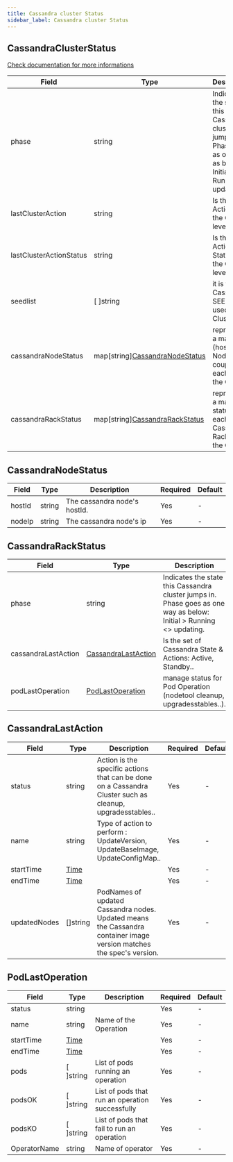 ```yaml
---
title: Cassandra cluster Status
sidebar_label: Cassandra cluster Status
---
```


## CassandraClusterStatus

[Check documentation for more informations](/casskop/docs/configuration_deployment/cassandra_cluster_status)

|Field|Type| Description                                                                                                            |Required|Default|
|-----|----|------------------------------------------------------------------------------------------------------------------------|--------|--------|
|phase|string| Indicates the state this Cassandra cluster jumps in. Phase goes as one way as below: Initial \> Running \<\> updating. |Yes| - |
|lastClusterAction|string| Is the Last Action at the Cluster level                                                                                |Yes| - |
|lastClusterActionStatus|string| Is the Last Action Status at the Cluster level                                                                         |Yes|-|
|seedlist|\[ \]string| it is the Cassandra SEED List used in the Cluster.                                                                     |Yes|-|
|cassandraNodeStatus|map\[string\][CassandraNodeStatus](#cassandranodestatus)| represents a map of (hostId, Ip Node) couple for each Pod in the Cluster.                                              |Yes| - |
|cassandraRackStatus|map\[string\][CassandraRackStatus](#cassandrarackstatus)| represents a map of statuses for each of the Cassandra Racks in the Cluster                                            |Yes|-|

## CassandraNodeStatus

|Field|Type|Description|Required|Default|
|-----|----|-----------|--------|--------|
|hostId|string|The cassandra node's hostId.|Yes| - |
|nodeIp|string|The cassandra node's ip|Yes| - |

## CassandraRackStatus

|Field|Type| Description                                                                                                            |Required|Default|
|-----|----|------------------------------------------------------------------------------------------------------------------------|--------|--------|
|phase|string| Indicates the state this Cassandra cluster jumps in. Phase goes as one way as below: Initial \> Running \<\> updating. |Yes| - |
|cassandraLastAction|[CassandraLastAction](#cassandralastaction)| Is the set of Cassandra State & Actions: Active, Standby..                                                             |Yes| - |
|podLastOperation|[PodLastOperation](#podlastoperation)| manage status for Pod Operation (nodetool cleanup, upgradesstables..).                                                 |Yes| - |

## CassandraLastAction

|Field|Type|Description|Required|Default|
|-----|----|-----------|--------|--------|
|status|string|Action is the specific actions that can be done on a Cassandra Cluster such as cleanup, upgradesstables..|Yes| - |
|name|string|Type of action to perform : UpdateVersion, UpdateBaseImage, UpdateConfigMap.. |Yes| - |
|startTime|[Time](https://godoc.org/github.com/ericchiang/k8s/apis/meta/v1#Time)| |Yes| - |
|endTime|[Time](https://godoc.org/github.com/ericchiang/k8s/apis/meta/v1#Time)| |Yes| - |
|updatedNodes|[]string | PodNames of updated Cassandra nodes. Updated means the Cassandra container image version matches the spec's version.|Yes| - |

## PodLastOperation

|Field|Type|Description|Required|Default|
|-----|----|-----------|--------|--------|
|status|string||Yes| - |
|name|string|Name of the Operation |Yes| - |
|startTime|[Time](https://godoc.org/github.com/ericchiang/k8s/apis/meta/v1#Time)| |Yes| - |
|endTime|[Time](https://godoc.org/github.com/ericchiang/k8s/apis/meta/v1#Time)| |Yes| - |
|pods|\[ \]string | List of pods running an operation|Yes| - |
|podsOK|\[ \]string | List of pods that run an operation successfully|Yes| - |
|podsKO|\[ \]string | List of pods that fail to run an operation|Yes| - |
|OperatorName|string |Name of operator |Yes| - |
